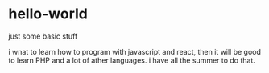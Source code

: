 # hello-world
just some basic stuff

i wnat to learn how to program with javascript and react, then it will be good to learn PHP and a lot of ather languages. i have all the summer to do that.
